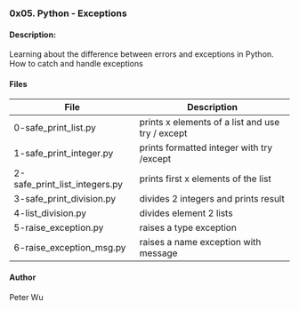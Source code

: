 ### 0x05. Python - Exceptions

#### Description:
Learning about the difference between errors and exceptions in Python.
How to catch and handle exceptions

#### Files
File | Description
---|---
0-safe\_print\_list.py | prints x elements of a list and use try / except
1-safe\_print\_integer.py | prints formatted integer with try /except
2-safe\_print\_list\_integers.py | prints first x elements of the list
3-safe\_print\_division.py | divides 2 integers and prints result
4-list\_division.py | divides element 2 lists
5-raise\_exception.py | raises a type exception
6-raise\_exception\_msg.py | raises a name exception with message

#### Author
Peter Wu
